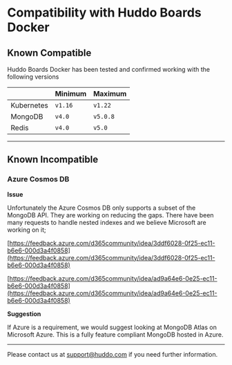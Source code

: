 # Compatibility with Huddo Boards Docker

## Known Compatible

Huddo Boards Docker has been tested and confirmed working with the following versions

|            | Minimum | Maximum  |
| ---------- | ------- | -------- |
| Kubernetes | `v1.16` | `v1.22`  |
| MongoDB    | `v4.0`  | `v5.0.8` |
| Redis      | `v4.0`  | `v5.0`   |


---


## Known Incompatible

### Azure Cosmos DB

**Issue**

Unfortunately the Azure Cosmos DB only supports a subset of the MongoDB API. They are working on reducing the gaps. There have been many requests to handle nested indexes and we believe Microsoft are working on it;

[https://feedback.azure.com/d365community/idea/3ddf6028-0f25-ec11-b6e6-000d3a4f0858](https://feedback.azure.com/d365community/idea/3ddf6028-0f25-ec11-b6e6-000d3a4f0858)

[https://feedback.azure.com/d365community/idea/ad9a64e6-0e25-ec11-b6e6-000d3a4f0858](https://feedback.azure.com/d365community/idea/ad9a64e6-0e25-ec11-b6e6-000d3a4f0858)

**Suggestion**

If Azure is a requirement, we would suggest looking at MongoDB Atlas on Microsoft Azure. This is a fully feature compliant MongoDB hosted in Azure.

---

Please contact us at [support@huddo.com](mailto:support@huddo.com) if you need further information.

